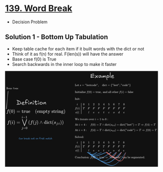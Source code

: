# [139. Word Break](https://leetcode.com/problems/word-break/)

- Decision Problem

## Solution 1 - Bottom Up Tabulation

- Keep table cache for each item if it built words with the dict or not
- Think of it as f(n) for real. F(len(s)) will have the answer
- Base case f(0) is True
- Search backwards in the inner loop to make it faster

![image](./139Drawing.png)
